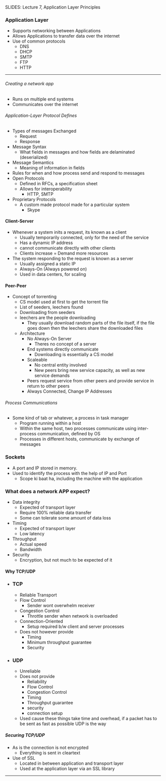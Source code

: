 SLIDES: Lecture 7, Application Layer Principles

### Application Layer
- Supports networking between Applications
- Allows Applications to transfer data over the internet
- Use of common protocols
	- DNS
	- DHCP
	- SMTP
	- FTP
	- HTTP
---
###### Creating a network app
- Runs on multiple end systems
- Communicates over the internet

###### Application-Layer Protocol Defines
- Types of messages Exchanged
	- Request
	- Response
- Message Syntax
	- What fields in messages and how fields are delaminated (deserialized)
- Message Semantics
	- Meaning of information in fields
- Rules for when and how process send and respond to messages
- Open Protocols
	- Defined in RFCs, a specification sheet
	- Allows for interoperability
		- HTTP, SMTP
- Proprietary Protocols
	- A custom made protocol made for a particular system
		- Skype

#### Client-Server
- Whenever a system inits a request, its known as a client
	- Usually temporarily connected, only for the need of the service
	- Has a dynamic IP address
	- cannot communicate directly with other clients
	- Clients increase = Demand more resources
- The system responding to the request is known as a server
	- Usually assigned a static IP
	- Always-On (Always powered on)
	- Used in data centers, for scaling
#### Peer-Peer 
- Concept of torrenting
	- CS model used at first to get the torrent file
	- List of seeders, leechers found
	- Downloading from seeders
	- leechers are the people downloading
		- They usually download random parts of the file itself, if the file goes down then the leechers share the downloaded files
	- Architecture
		- No Always-On Server
			- Theres no concept of a server
		- End systems directly communicate
			- Downloading is essentially a CS model
		- Scaleable
			- No central entity involved
			- New peers bring new service capacity, as well as new service demands
		- Peers request service from other peers and provide service in return to other peers
		- Always Connected, Change IP Addresses
###### Process Communications
- Some kind of tab or whatever, a process in task manager
	- Program running within a host
	- Within the same host, two processes communicate using inter-process communication, defined by OS
	- Processes in different hosts, communicate by exchange of messages

### Sockets
- A port and IP stored in memory. 
- Used to identify the process with the help of IP and Port
	- Scope ki baat ha, including the machine with the application
### What does a network APP expect?
- Data integrity
	- Expected of transport layer
	- Require 100% reliable data transfer
	- Some can tolerate some amount of data loss
- Timing
	- Expected of transport layer
	- Low latency
- Throughput
	- Actual speed
	- Bandwidth
- Security
	- Encryption, but not much to be expected of it

#### Why TCP/UDP
- ### TCP
	- Reliable Transport
	- Flow Control
		- Sender wont overwhelm receiver
	- Congestion Control
		- Throttle sender when network is overloaded
	- Connection-Oriented
		- Setup required b/w client and server processes
	- Does not however provide
		- Timing
		- Minimum throughput guarantee
		- Security
- ### UDP
	- Unreliable
	- Does not provide
		- Reliability
		- Flow Control
		- Congestion Control
		- Timing
		- Throughput guarantee
		- security
		- connection setup
	- Used cause these things take time and overhead, if a packet has to be sent as fast as possible UDP is the way

##### Securing TCP/UDP
- As is the connection is not encrypted
	- Everything is sent in cleartext
- Use of SSL
	- Located in between application and transport layer
	- Used at the application layer via an SSL library

---